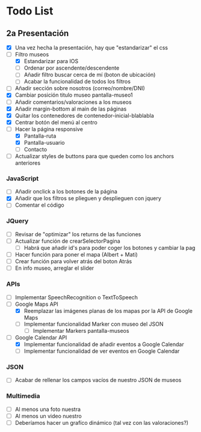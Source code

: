 # Todo List

## 2a Presentación
- [x] Una vez hecha la presentación, hay que "estandarizar" el css
- [ ] Filtro museos
    - [x] Estandarizar para IOS
    - [ ] Ordenar por ascendente/descendente
    - [ ] Añadir filtro buscar cerca de mí (boton de ubicación)
    - [ ] Acabar la funcionalidad de todos los filtros
- [ ] Añadir sección sobre nosotros (correo/nombre/DNI) 
- [x] Cambiar posición titulo museo pantalla-museo1
- [ ] Añadir comentarios/valoraciones a los museos
- [x] Añadir margin-bottom al main de las páginas
- [X] Quitar los contenedores de contenedor-inicial-blablabla
- [x] Centrar botón del menú al centro
- [ ] Hacer la página responsive
    - [x] Pantalla-ruta
    - [x] Pantalla-usuario
    - [ ] Contacto
- [ ] Actualizar styles de buttons para que queden como los anchors anteriores
### JavaScript
- [ ] Añadir onclick a los botones de la página
- [X] Añadir que los filtros se plieguen y desplieguen con jquery
- [ ] Comentar el código
### JQuery
- [ ] Revisar de "optimizar" los returns de las funciones
- [ ] Actualizar función de crearSelectorPagina
    - [ ] Habrá que añadir id's para poder coger los botones y cambiar la pag
- [ ] Hacer función para poner el mapa (Albert + Mati)
- [ ] Crear función para volver atrás del boton Atrás
- [ ] En info museo, arreglar el slider
### APIs
- [ ] Implementar SpeechRecognition o TextToSpeech
- [ ] Google Maps API
    - [x] Reemplazar las imágenes planas de los mapas por la API de Google Maps
    - [ ] Implementar funcionalidad Marker con museo del JSON
        - [ ] Implementar Markers pantalla-museos
- [ ] Google Calendar API
    - [x] Implementar funcionalidad de añadir eventos a Google Calendar
    - [ ] Implementar funcionalidad de ver eventos en Google Calendar
### JSON
- [ ] Acabar de rellenar los campos vacíos de nuestro JSON de museos
### Multimedia
- [ ] Al menos una foto nuestra
- [ ] Al menos un video nuestro
- [ ] Deberíamos hacer un grafíco dinámico (tal vez con las valoraciones?)